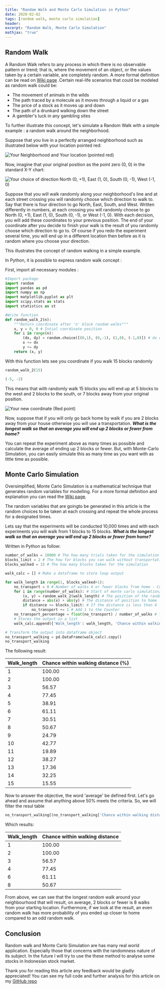 ```yaml
---
title: "Random Walk and Monte Carlo Simulation in Python"
date: 2020-02-02
tags: [random walk, monte carlo simulation]
header:
excerpt: "Random Walk, Monte Carlo Simulation"
mathjax: "true"
---
```


## Random Walk
A Random Walk refers to any process in which there is no observable pattern or trend; that is, where the movement of an object, or the values taken by a certain variable, are completely random.  A more formal definition can be read on [Wiki page](https://en.wikipedia.org/wiki/Random_walk) .Certain real-life scenarios that could be modeled as random walk could be:
 
 - The movement of animals in the wilds
 - The path traced by a molecule as it moves through a liquid or a gas
 - The price of a stock as it moves up and down
 - The path of a drunkard walking down the street
 - A gambler's luck in any gambling sites

To further illustrate this concept, let's simulate a Random Walk with a simple example : a random walk around the neighborhood.

Suppose that you live in a perfectly arranged neighborhood such as illustrated below with your location pointed red:

<img src="{{ site.url }}{{ site.baseurl }}/images/Random Walk and Monte Carlo/Grid first location.png" 
alt="Your Neighborhood and Your location (pointed red)">

Now, imagine that your original position as the point zero (0, 0) in the standard X-Y chart:

<img src="{{ site.url }}{{ site.baseurl }}/images/Random Walk and Monte Carlo/Grid with XY NESW.png" 
alt="Your choice of direction North (0, +1), East (1, 0), South (0, -1), West (-1, 0)">

Suppose that you will walk randomly along your neighborhood's line and at each street crossing you will randomly choose which direction to walk to. Say that there is four direction to go North, East, South, and West. Written differently in numbers, at each crossing you will randomly choose to go North (0, +1), East (1, 0), South (0, -1), or West (-1, 0). With each decision, you will add these coordinates to your previous position. The end of your coordinate after you decide to finish your walk is the result of you randomly choose which direction to go to. Of course if you redo the experiment several time, you will end up in a different location then before as it is random where you choose your direction.

This illustrates  the concept of random walking in a simple example.

In Python, it is possible to express random walk concept :

First, import all necessary modules :

```python
#Import package
import random
import pandas as pd
import numpy as np
import matplotlib.pyplot as plt
import scipy.stats as stats
import statistics as st
```
```python
#Write function
def random_walk_2(n):
    """Return coordinate after 'n' block random walks"""
    x, y = 0, 0 # Intial coordinate position
    for i in range(n):
        (dx, dy) = random.choice([(0,1), (0,-1), (1,0), (-1,0)]) # dx difference in x and dy difference in y
        x += dx
        y += dy
    return (x, y)
```
With this function lets see you coordinate if you walk 15 blocks randomly
```python
random_walk_2(15)
```
```python
(-5, -2)
```
This means that with randomly walk 15 blocks you will end up at 5 blocks to the west and 2 blocks to the south, or 7 blocks away from your original position.

<img src="{{ site.url }}{{ site.baseurl }}/images/Random Walk and Monte Carlo/Grid new coordinate.png" 
alt="Your new coordinate (Red point)">

Now, suppose that if you will only go back home by walk if you are 2 blocks away from your house otherwise you will use a transportation. ***What is the longest walk so that on average you will end up 2 blocks or fewer from home?***

You can repeat the experiment above as many times as possible and calculate the average of ending up 2 blocks or fewer. But, with Monte-Carlo Simulation, you can easily simulate this as many time as you want with as little time as possible.

## Monte Carlo Simulation
Oversimplified, Monte Carlo Simulation is a mathematical technique that generates random variables for modelling. For a more formal definition and explanation you can read the [Wiki page](https://en.wikipedia.org/wiki/Monte_Carlo_method).

The random variables that are goingto be generated in this article is the random choices to be taken at each crossing and repeat the whole process for a designated times.

Lets say that the experiments will be conducted 10,000 times and with each experiments you will walk from 1 blocks to 15 blocks. ***What is the longest walk so that on average you will end up 2 blocks or fewer from home?***

Written in Python as follow:

```python
number_of_walks = 10000 # The how many trials taken for the simulation
blocks_limit = 2 # The how far blocks you can walk without transportation
blocks_walked = 15 # The how many blocks taken for the simulation

walk_calc = [] # Make a dataframe to store loop output

for walk_length in range(1, blocks_walked+1): 
    no_transport = 0 # Number of walks 4 or fewer blocks from home - Counter
    for i in range(number_of_walks): # Start of monte carlo simulation/loop
        (x, y) = random_walk_2(walk_length) # The position of the random walk
        distance = abs(x) + abs(y) # The distance of position to home
        if distance <= blocks_limit: # If the distance is less than 4
            no_transport += 1 # Add 1 to the Counter
    no_transport_percentage = float(no_transport) / number_of_walks # The percentage of walks that requires no transport
    # Stores the output in a list
    walk_calc.append({'Walk_length': walk_length, 'Chance within walking distance (%)': no_transport_percentage*100})

# Transform the output into dataframe object
no_transport_walking = pd.DataFrame(walk_calc).copy()
no_transport_walking
```
The following result:

|    Walk_length    |    Chance   within walking distance (%)|
|-------------------|----------------------------------------|
|    1              |    100.00                              |
|    2              |    100.00                              |
|    3              |    56.57                               |
|    4              |    77.45                               |
|    5              |    38.91                               |
|    6              |    61.11                               |
|    7              |    30.51                               |
|    8              |    50.67                               |
|    9              |    24.79                               |
|    10             |    42.77                               |
|    11             |    19.89                               |
|    12             |    38.27                               |
|    13             |    17.36                               |
|    14             |    32.25                               |
|    15             |    15.55                               |

Now to answer the objective, the word 'average' be defined first. Let's go ahead and assume that anything above 50% meets the criteria. So, we will filter the resul table

```python
no_transport_walking[(no_transport_walking['Chance within walking distance (%)'] > 50)]
```
Which results:

| Walk_length | Chance within walking distance |
|-------------|--------------------------------|
| 1           | 100.00                         |
| 2           | 100.00                         |
| 3           | 56.57                          |
| 4           | 77.45                          |
| 6           | 61.11                          |
| 8           | 50.67                          |

From above, we can see that the longest random walk around your neighbourhood that will result, on average, 2 blocks or fewer is 8 walks from your starting location. Furthermore, if we look at the result, an even random walk has more probability of you ended up closer to home compared to an odd random walk.

## Conclusion

Random walk and Monte Carlo Simulation are has many real world application. Especially those that concerns with the randomness nature of its subject. In the future I will try to use the these method to analyse some stocks in Indonesian stock market.

Thank you for reading this article any feedback would be gladly appreciated!
You can see my full code and further analysis for this article on my [GitHub repo](https://github.com/creixotradeos/Random-Walk-and-Monte-Carlo.git)
